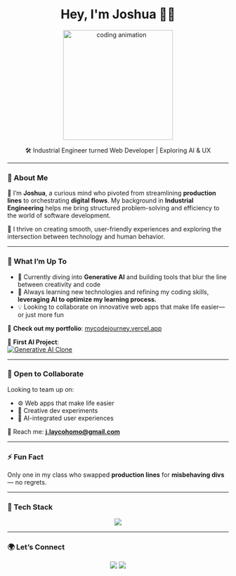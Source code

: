 <h1 align="center">Hey, I'm Joshua 👨‍💻</h1>

<p align="center">
  <img src="https://media.giphy.com/media/qgQUggAC3Pfv687qPC/giphy.gif" width="250" alt="coding animation"/>
</p>

<p align="center">
  🛠️ Industrial Engineer turned Web Developer | Exploring AI & UX  
</p>

---

### 💼 About Me

🔧 I’m **Joshua**, a curious mind who pivoted from streamlining **production lines** to orchestrating **digital flows**. My background in **Industrial Engineering** helps me bring structured problem-solving and efficiency to the world of software development.

🎯 I thrive on creating smooth, user-friendly experiences and exploring the intersection between technology and human behavior.

---

### 🚀 What I’m Up To

- 🌱 Currently diving into **Generative AI** and building tools that blur the line between creativity and code  
- 🧠 Always learning new technologies and refining my coding skills, **leveraging AI to optimize my learning process.**
- 💡 Looking to collaborate on innovative web apps that make life easier—or just more fun  

🔗 **Check out my portfolio**: [mycodejourney.vercel.app](https://mycodejourney.vercel.app/)

🧪 **First AI Project**:  
[![Generative AI Clone](https://img.shields.io/badge/View_Project-%F0%9F%96%8C%EF%B8%8F-blue?style=flat-square)](https://joshualaycoh.github.io/Generative-AI-Clone/)

---


### 🤝 Open to Collaborate

Looking to team up on:
- ⚙️ Web apps that make life easier
- 🎨 Creative dev experiments
- 🤖 AI-integrated user experiences

📩 Reach me: **j.laycohomo@gmail.com**

---

### ⚡ Fun Fact

Only one in my class who swapped **production lines** for **misbehaving divs** — no regrets.

---

### 🧰 Tech Stack

<p align="center">
  <img src="https://skillicons.dev/icons?i=js,ts,react,html,css,git,github,vercel,vscode" />
</p>

---

### 🌍 Let’s Connect

<p align="center">
  <a href="https://www.linkedin.com/in/joshua-laycoh/" target="_blank"><img src="https://img.shields.io/badge/LinkedIn-blue?style=for-the-badge&logo=linkedin" /></a>
  <a href="mailto:j.laycohomo@gmail.com"><img src="https://img.shields.io/badge/Email-D14836?style=for-the-badge&logo=gmail&logoColor=white" /></a>
</p>
